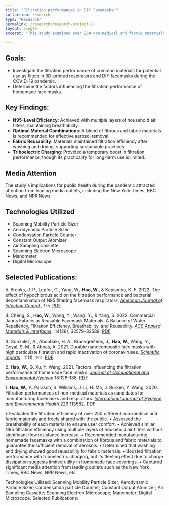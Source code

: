 ```yaml
---
title: "Filtration performances in DIY Facemasks""
collection: research
type: "Research"
permalink: /research/research-project-1
layout: single
excerpt: "This study examined over 250 non-medical and fabric materials for use in DIY masks and 3D-printed respirators during the COVID-19 crisis, focusing on filtration efficiency and breathability. Achievements include N95-level efficiency with household air filters, optimal material combinations for aerosol removal, and fabric reusability through washing. Triboelectric charging briefly enhanced filtration but was considered impractical for long-term use. The research gained significant media attention, underscoring its impact on public health practices during the pandemic."

---
```


## Goals:
- Investigate the filtration performance of common materials for potential use as
filters in 3D-printed respirators and DIY facemasks during the COVID-19 pandemic.
- Determine the factors influencing the filtration performance of homemade face
masks.

## Key Findings:
- **N95-Level Efficiency**: Achieved with multiple layers of household air filters, maintaining breathability.
- **Optimal Material Combinations**: A blend of fibrous and fabric materials is recommended for effective aerosol removal.
- **Fabric Reusability**: Materials maintained filtration efficiency after washing and drying, supporting sustainable practices.
- **Triboelectric Charging**: Provided a temporary boost in filtration performance, though its practicality for long-term use is limited.

## Media Attention
The study's implications for public health during the pandemic attracted attention from leading media outlets, including the New York Times, BBC News, and NPR News.

## Technologies Utilized
- Scanning Mobility Particle Sizer
- Aerodynamic Particle Sizer
- Condensation Particle Counter
- Constant Output Atomizer
- Air Sampling Cassette
- Scanning Electron Microscope
- Manometer
- Digital Microscope

## Selected Publications:
5\. Brooks, J. P., Lupfer, C., Yang, W., **Hao, W.**, & Kapiamba, K. F. 2022. The effect of hypochlorous acid on the filtration performance and bacterial decontamination of N95 filtering facemask respirators. [*American Journal of Infection Control*](https://www.ajicjournal.org/article/S0196-6553(22)00540-5/fulltext) , 1-5. [PDF](https://davidhao1994.github.io/weixinghao.github.io/files/Publication_8.pdf)

4\. Cheng, S., **Hao, W.**, Wang, Y., Wang, Y., & Yang, S. 2022. Commercial Janus Fabrics as Reusable Facemask Materials: A Balance of Water Repellency, Filtration Efficiency, Breathability, and Reusability. [*ACS Applied Materials & Interfaces*](https://pubs.acs.org/doi/10.1021/acsami.2c09544) , 14(28), 32579-32589. [PDF](https://davidhao1994.github.io/weixinghao.github.io/files/Publication_7.pdf)

3\. Gonzalez, A., Aboubakr, H. A., Brockgreitens, J., **Hao, W.**, Wang, Y., Goyal, S. M., & Abbas, A. 2021. Durable nanocomposite face masks with high particulate filtration and rapid inactivation of coronaviruses. [*Scientific reports*](https://www.nature.com/articles/s41598-021-03771-1) , 11(1), 1-11. [PDF](https://davidhao1994.github.io/weixinghao.github.io/files/Publication_4.pdf)

2\. **Hao, W.**, G. Xu, Y. Wang. 2021. Factors influencing the filtration performance of homemade face masks. [*Journal of Occupational and Environmental Hygiene*](https://www.tandfonline.com/doi/full/10.1080/15459624.2020.1868482)  18:128-138. [PDF](https://davidhao1994.github.io/weixinghao.github.io/files/Publication_2.pdf)

1\. **Hao, W.**, A. Parasch, S. Williams, J. Li, H. Ma, J. Burken, Y. Wang. 2020. Filtration performances of non-medical materials as candidates for manufacturing facemasks and respirators. [*International Journal of Hygiene and Environmental Health*](https://www.sciencedirect.com/science/article/pii/S1438463920305289?dgcid=author) 229:113582. [PDF](https://davidhao1994.github.io/weixinghao.github.io/files/Publication_1.pdf)

• Evaluated the filtration efficiency of over 250 different non-medical and fabric
materials and freely shared with the public.
• Assessed the breathability of each material to ensure user comfort.
• Achieved similar N95 filtration efficiency using multiple layers of household air
filters without significant flow resistance increase.
• Recommended manufacturing homemade facemasks with a combination of fibrous
and fabric materials to guarantee the sufficient removal of aerosols.
• Determined that washing and drying showed good reusability for fabric materials.
• Boosted filtration performance with triboelectric charging, but its fleeting effect due
to charge dissipation suggests limited utility in homemade face coverings.
• Captured significant media attention from leading outlets such as the New York
Times, BBC News, NPR News, etc

Technologies Utilized: 
Scanning Mobility Particle Sizer; Aerodynamic Particle Sizer; Condensation particle Counter; Constant Output Atomizer; Air Sampling Cassette; Scanning Electron Microscope; Manometer; Digital Microscope.
Selected Publications:
